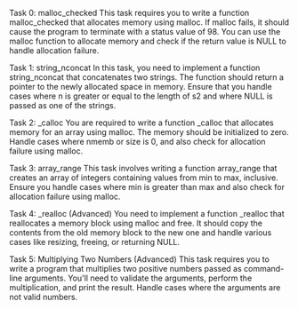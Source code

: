 Task 0: malloc_checked
This task requires you to write a function malloc_checked that allocates memory using malloc. If malloc fails, 
it should cause the program to terminate with a status value of 98. You can use the malloc function to allocate memory and 
check if the return value is NULL to handle allocation failure.

Task 1: string_nconcat
In this task, you need to implement a function string_nconcat that concatenates two strings. The function should return a 
pointer to the newly allocated space in memory. Ensure that you handle cases where n is greater or equal to the length of s2
and where NULL is passed as one of the strings.

Task 2: _calloc
You are required to write a function _calloc that allocates memory for an array using malloc. The memory should be initialized 
to zero. Handle cases where nmemb or size is 0, and also check for allocation failure using malloc.

Task 3: array_range
This task involves writing a function array_range that creates an array of integers containing values from min to max, 
inclusive. Ensure you handle cases where min is greater than max and also check for allocation failure using malloc.

Task 4: _realloc (Advanced)
You need to implement a function _realloc that reallocates a memory block using malloc and free. It should copy the contents 
from the old memory block to the new one and handle various cases like resizing, freeing, or returning NULL.

Task 5: Multiplying Two Numbers (Advanced)
This task requires you to write a program that multiplies two positive numbers passed as command-line arguments. You'll need
to validate the arguments, perform the multiplication, and print the result. Handle cases where the arguments are not valid 
numbers.
